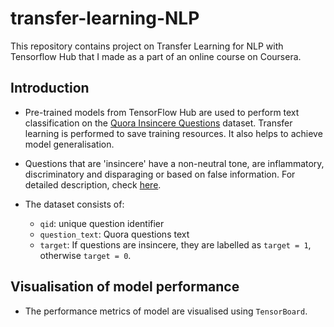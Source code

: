 # transfer-learning-NLP
This repository contains project on Transfer Learning for NLP with Tensorflow Hub that I made as a part of an online course on Coursera.

## Introduction
- Pre-trained models from TensorFlow Hub are used to perform text classification on the [Quora Insincere Questions](https://www.kaggle.com/c/quora-insincere-questions-classification/data) dataset. Transfer learning is performed to save training resources. It also helps to achieve model generalisation.

- Questions that are 'insincere' have a non-neutral tone, are inflammatory, discriminatory and disparaging or based on false information. For detailed description, check [here](https://www.kaggle.com/c/quora-insincere-questions-classification/data).

- The dataset consists of:
  - `qid`: unique question identifier
  - `question_text`: Quora questions text
  - `target`: If questions are insincere, they are labelled as `target = 1`, otherwise `target = 0`.
  
 ## Visualisation of model performance
- The performance metrics of model are visualised using `TensorBoard`.
